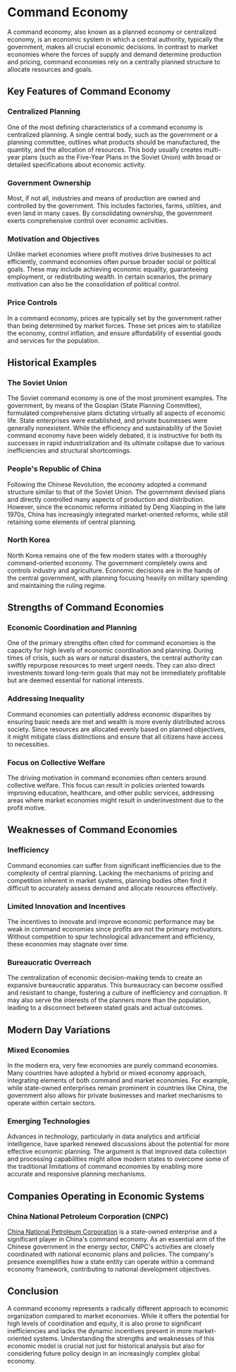 # Command Economy

A command economy, also known as a planned economy or centralized economy, is an economic system in which a central authority, typically the government, makes all crucial economic decisions. In contrast to market economies where the forces of supply and demand determine production and pricing, command economies rely on a centrally planned structure to allocate resources and goals.

## Key Features of Command Economy

### Centralized Planning
One of the most defining characteristics of a command economy is centralized planning. A single central body, such as the government or a planning committee, outlines what products should be manufactured, the quantity, and the allocation of resources. This body usually creates multi-year plans (such as the Five-Year Plans in the Soviet Union) with broad or detailed specifications about economic activity.

### Government Ownership
Most, if not all, industries and means of production are owned and controlled by the government. This includes factories, farms, utilities, and even land in many cases. By consolidating ownership, the government exerts comprehensive control over economic activities.

### Motivation and Objectives
Unlike market economies where profit motives drive businesses to act efficiently, command economies often pursue broader social or political goals. These may include achieving economic equality, guaranteeing employment, or redistributing wealth. In certain scenarios, the primary motivation can also be the consolidation of political control.

### Price Controls
In a command economy, prices are typically set by the government rather than being determined by market forces. These set prices aim to stabilize the economy, control inflation, and ensure affordability of essential goods and services for the population.

## Historical Examples

### The Soviet Union
The Soviet command economy is one of the most prominent examples. The government, by means of the Gosplan (State Planning Committee), formulated comprehensive plans dictating virtually all aspects of economic life. State enterprises were established, and private businesses were generally nonexistent. While the efficiency and sustainability of the Soviet command economy have been widely debated, it is instructive for both its successes in rapid industrialization and its ultimate collapse due to various inefficiencies and structural shortcomings.

### People's Republic of China
Following the Chinese Revolution, the economy adopted a command structure similar to that of the Soviet Union. The government devised plans and directly controlled many aspects of production and distribution. However, since the economic reforms initiated by Deng Xiaoping in the late 1970s, China has increasingly integrated market-oriented reforms, while still retaining some elements of central planning.

### North Korea
North Korea remains one of the few modern states with a thoroughly command-oriented economy. The government completely owns and controls industry and agriculture. Economic decisions are in the hands of the central government, with planning focusing heavily on military spending and maintaining the ruling regime.

## Strengths of Command Economies

### Economic Coordination and Planning
One of the primary strengths often cited for command economies is the capacity for high levels of economic coordination and planning. During times of crisis, such as wars or natural disasters, the central authority can swiftly repurpose resources to meet urgent needs. They can also direct investments toward long-term goals that may not be immediately profitable but are deemed essential for national interests.

### Addressing Inequality
Command economies can potentially address economic disparities by ensuring basic needs are met and wealth is more evenly distributed across society. Since resources are allocated evenly based on planned objectives, it might mitigate class distinctions and ensure that all citizens have access to necessities.

### Focus on Collective Welfare
The driving motivation in command economies often centers around collective welfare. This focus can result in policies oriented towards improving education, healthcare, and other public services, addressing areas where market economies might result in underinvestment due to the profit motive.

## Weaknesses of Command Economies

### Inefficiency
Command economies can suffer from significant inefficiencies due to the complexity of central planning. Lacking the mechanisms of pricing and competition inherent in market systems, planning bodies often find it difficult to accurately assess demand and allocate resources effectively.

### Limited Innovation and Incentives
The incentives to innovate and improve economic performance may be weak in command economies since profits are not the primary motivators. Without competition to spur technological advancement and efficiency, these economies may stagnate over time.

### Bureaucratic Overreach
The centralization of economic decision-making tends to create an expansive bureaucratic apparatus. This bureaucracy can become ossified and resistant to change, fostering a culture of inefficiency and corruption. It may also serve the interests of the planners more than the population, leading to a disconnect between stated goals and actual outcomes.

## Modern Day Variations

### Mixed Economies
In the modern era, very few economies are purely command economies. Many countries have adopted a hybrid or mixed economy approach, integrating elements of both command and market economies. For example, while state-owned enterprises remain prominent in countries like China, the government also allows for private businesses and market mechanisms to operate within certain sectors.

### Emerging Technologies
Advances in technology, particularly in data analytics and artificial intelligence, have sparked renewed discussions about the potential for more effective economic planning. The argument is that improved data collection and processing capabilities might allow modern states to overcome some of the traditional limitations of command economies by enabling more accurate and responsive planning mechanisms.

## Companies Operating in Economic Systems

### China National Petroleum Corporation (CNPC)
[China National Petroleum Corporation](http://www.cnpc.com.cn/en/) is a state-owned enterprise and a significant player in China's command economy. As an essential arm of the Chinese government in the energy sector, CNPC's activities are closely coordinated with national economic plans and policies. The company's presence exemplifies how a state entity can operate within a command economy framework, contributing to national development objectives.

## Conclusion

A command economy represents a radically different approach to economic organization compared to market economies. While it offers the potential for high levels of coordination and equity, it is also prone to significant inefficiencies and lacks the dynamic incentives present in more market-oriented systems. Understanding the strengths and weaknesses of this economic model is crucial not just for historical analysis but also for considering future policy design in an increasingly complex global economy.